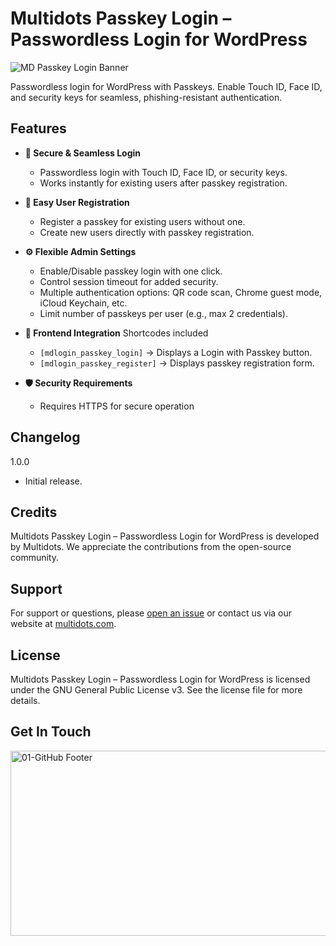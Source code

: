# Multidots Passkey Login – Passwordless Login for WordPress
![MD Passkey Login Banner](https://github.com/user-attachments/assets/f1d8889a-448c-4f62-b44f-a857d8a46741)

Passwordless login for WordPress with Passkeys. Enable Touch ID, Face ID, and security keys for seamless, phishing-resistant authentication.

## Features

- **🔐 Secure & Seamless Login**
  - Passwordless login with Touch ID, Face ID, or security keys.
  - Works instantly for existing users after passkey registration.

- **📝 Easy User Registration**
   - Register a passkey for existing users without one.
   - Create new users directly with passkey registration.
  
- **⚙️ Flexible Admin Settings**
   - Enable/Disable passkey login with one click.
   - Control session timeout for added security.
   - Multiple authentication options: QR code scan, Chrome guest mode, iCloud Keychain, etc.
   - Limit number of passkeys per user (e.g., max 2 credentials).
  
- **🎨 Frontend Integration**
  Shortcodes included
   - `[mdlogin_passkey_login]` → Displays a Login with Passkey button.
   - `[mdlogin_passkey_register]` →  Displays passkey registration form.
     
- **🛡️ Security Requirements**
   - Requires HTTPS for secure operation
  
## Changelog
1.0.0 
* Initial release.

## Credits
Multidots Passkey Login – Passwordless Login for WordPress is developed by Multidots. We appreciate the contributions from the open-source community.

## Support
For support or questions, please [open an issue](https://github.com/multidots/multidots-passkey-login/issues) or contact us via our website at [multidots.com](http://multidots.com/).

## License
Multidots Passkey Login – Passwordless Login for WordPress is licensed under the GNU General Public License v3. See the license file for more details.

## Get In Touch
<a href="https://www.multidots.com/contact-us/" rel="nofollow"><img width="1692" height="296" alt="01-GitHub Footer" src="https://github.com/user-attachments/assets/6b9d63e7-3990-472d-acb9-5e4e51b446fc" /></a>
